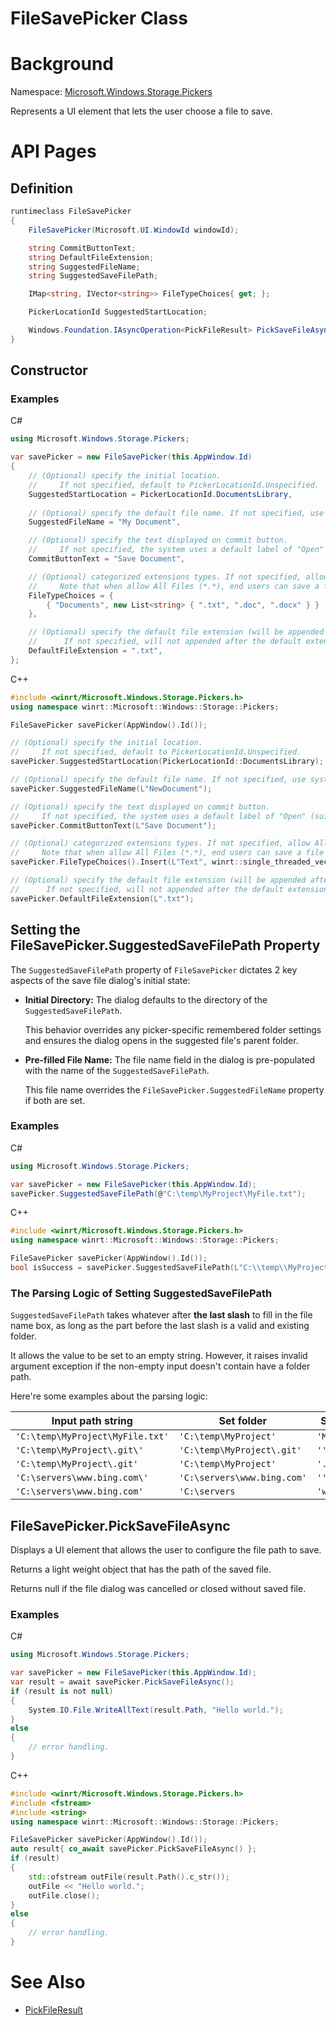 FileSavePicker Class
===

# Background

Namespace: [Microsoft.Windows.Storage.Pickers](./Microsoft.Windows.Storage.Pickers.md)

Represents a UI element that lets the user choose a file to save.

# API Pages

## Definition

```C#
runtimeclass FileSavePicker
{
    FileSavePicker(Microsoft.UI.WindowId windowId);

    string CommitButtonText;
    string DefaultFileExtension;
    string SuggestedFileName;
    string SuggestedSaveFilePath;

    IMap<string, IVector<string>> FileTypeChoices{ get; };

    PickerLocationId SuggestedStartLocation;

    Windows.Foundation.IAsyncOperation<PickFileResult> PickSaveFileAsync();
}
```

## Constructor

### Examples
C#

```C#
using Microsoft.Windows.Storage.Pickers;

var savePicker = new FileSavePicker(this.AppWindow.Id)
{
    // (Optional) specify the initial location.
    //     If not specified, default to PickerLocationId.Unspecified.
    SuggestedStartLocation = PickerLocationId.DocumentsLibrary,
    
    // (Optional) specify the default file name. If not specified, use system default.
    SuggestedFileName = "My Document",

    // (Optional) specify the text displayed on commit button. 
    //     If not specified, the system uses a default label of "Open" (suitably translated).
    CommitButtonText = "Save Document",

    // (Optional) categorized extensions types. If not specified, allow All Files (*.*)
    //     Note that when allow All Files (*.*), end users can save a file without extension.
    FileTypeChoices = {
        { "Documents", new List<string> { ".txt", ".doc", ".docx" } }
    },

    // (Optional) specify the default file extension (will be appended after the default file name).
    //      If not specified, will not appended after the default extension.
    DefaultFileExtension = ".txt",
};
```

C++

```C++
#include <winrt/Microsoft.Windows.Storage.Pickers.h>
using namespace winrt::Microsoft::Windows::Storage::Pickers;

FileSavePicker savePicker(AppWindow().Id());

// (Optional) specify the initial location.
//     If not specified, default to PickerLocationId.Unspecified.
savePicker.SuggestedStartLocation(PickerLocationId::DocumentsLibrary);

// (Optional) specify the default file name. If not specified, use system default.
savePicker.SuggestedFileName(L"NewDocument");

// (Optional) specify the text displayed on commit button. 
//     If not specified, the system uses a default label of "Open" (suitably translated).
savePicker.CommitButtonText(L"Save Document");

// (Optional) categorized extensions types. If not specified, allow All Files (*.*)
//     Note that when allow All Files (*.*), end users can save a file without extension.
savePicker.FileTypeChoices().Insert(L"Text", winrt::single_threaded_vector<winrt::hstring>({ L".txt" }));

// (Optional) specify the default file extension (will be appended after the default file name).
//      If not specified, will not appended after the default extension.
savePicker.DefaultFileExtension(L".txt");
```

## Setting the FileSavePicker.SuggestedSaveFilePath Property

The `SuggestedSaveFilePath` property of `FileSavePicker` dictates 2 key aspects of the save file 
dialog's initial state:

*   **Initial Directory:** The dialog defaults to the directory of the `SuggestedSaveFilePath`. 

    This behavior overrides any picker-specific remembered folder settings and ensures the dialog 
    opens in the suggested file's parent folder.

*   **Pre-filled File Name:** The file name field in the dialog is pre-populated with the name of 
the `SuggestedSaveFilePath`. 

    This file name overrides the `FileSavePicker.SuggestedFileName` property if both are set.

### Examples
C#
```C#
using Microsoft.Windows.Storage.Pickers;

var savePicker = new FileSavePicker(this.AppWindow.Id);
savePicker.SuggestedSaveFilePath(@"C:\temp\MyProject\MyFile.txt");
```

C++
```C++
#include <winrt/Microsoft.Windows.Storage.Pickers.h>
using namespace winrt::Microsoft::Windows::Storage::Pickers;

FileSavePicker savePicker(AppWindow().Id());
bool isSuccess = savePicker.SuggestedSaveFilePath(L"C:\\temp\\MyProject\\MyFile.txt");
```

### The Parsing Logic of Setting SuggestedSaveFilePath

`SuggestedSaveFilePath` takes whatever after **the last slash** to fill in the file name box, 
as long as the part before the last slash is a valid and existing folder. 

It allows the value to be set to an empty string. However, it raises invalid argument exception 
if the non-empty input doesn't contain have a folder path.

Here're some examples about the parsing logic:

|Input path string | Set folder | Set file name |
|------------------|------------|---------------|
|`'C:\temp\MyProject\MyFile.txt'`|`'C:\temp\MyProject'`| `'MyFile.txt'`|
|`'C:\temp\MyProject\.git\'`|`'C:\temp\MyProject\.git'`| `''`|
|`'C:\temp\MyProject\.git'`|`'C:\temp\MyProject'`| `'.git'`|
|`'C:\servers\www.bing.com\'`|`'C:\servers\www.bing.com'`| `''`|
|`'C:\servers\www.bing.com'`|`'C:\servers`| `'www.bing.com'`|

## FileSavePicker.PickSaveFileAsync

Displays a UI element that allows the user to configure the file path to save.

Returns a light weight object that has the path of the saved file.

Returns null if the file dialog was cancelled or closed without saved file.

### Examples

C#

```C#
using Microsoft.Windows.Storage.Pickers;

var savePicker = new FileSavePicker(this.AppWindow.Id);
var result = await savePicker.PickSaveFileAsync();
if (result is not null)
{
    System.IO.File.WriteAllText(result.Path, "Hello world.");
}
else
{
    // error handling.
}
```

C++

```C++
#include <winrt/Microsoft.Windows.Storage.Pickers.h>
#include <fstream>
#include <string>
using namespace winrt::Microsoft::Windows::Storage::Pickers;

FileSavePicker savePicker(AppWindow().Id());
auto result{ co_await savePicker.PickSaveFileAsync() };
if (result)
{
    std::ofstream outFile(result.Path().c_str());
    outFile << "Hello world.";
    outFile.close();
}
else
{
    // error handling.
}
```

# See Also

* [PickFileResult](./PickFileResult.md)
